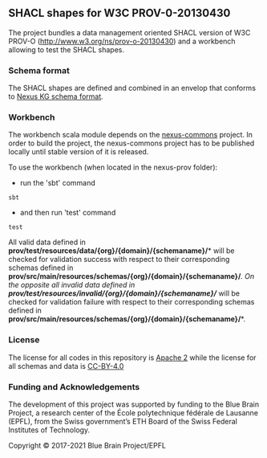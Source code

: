 ## SHACL shapes for W3C PROV-0-20130430

The project bundles a data management oriented SHACL version of W3C PROV-O (http://www.w3.org/ns/prov-o-20130430)
and a workbench allowing to test the SHACL shapes.
 

### Schema format

The SHACL shapes are defined and combined in an envelop that conforms to [Nexus KG schema format](https://bbp-nexus.epfl.ch/dev/schema-documentation/documentation/shacl-schemas.html#nexus-kg-schemas).


### Workbench

The workbench scala module depends on the [nexus-commons](https://github.com/bluebrain/nexus-commons) project.
In order to build the project, the  nexus-commons project has to be published locally until stable version of it is released.

To use the workbench (when located in the nexus-prov folder):

* run the 'sbt' command

```
sbt
```

* and then run 'test' command

```
test
```

All valid data defined in **prov/test/resources/data/{org}/{domain}/{schemaname}/*** will be checked for validation success with respect to their corresponding schemas defined in **prov/src/main/resources/schemas/{org}/{domain}/{schemaname}/***.
On the opposite all invalid data defined in **prov/test/resources/invalid/{org}/{domain}/{schemaname}/*** will be checked for validation failure with respect to their corresponding schemas defined in **prov/src/main/resources/schemas/{org}/{domain}/{schemaname}/***.

### License

The license for all codes in this repository is [Apache 2](https://github.com/BlueBrain/nexus-prov/blob/master/LICENSE) while the license for all schemas and data is [CC-BY-4.0](https://github.com/BlueBrain/nexus-prov/blob/master/modules/prov/src/main/resources/LICENSE)

### Funding and Acknowledgements

The development of this project was supported by funding to the Blue Brain Project, a research center of the École polytechnique fédérale de Lausanne (EPFL), from the Swiss government’s ETH Board of the Swiss Federal Institutes of Technology.

Copyright © 2017-2021 Blue Brain Project/EPFL
